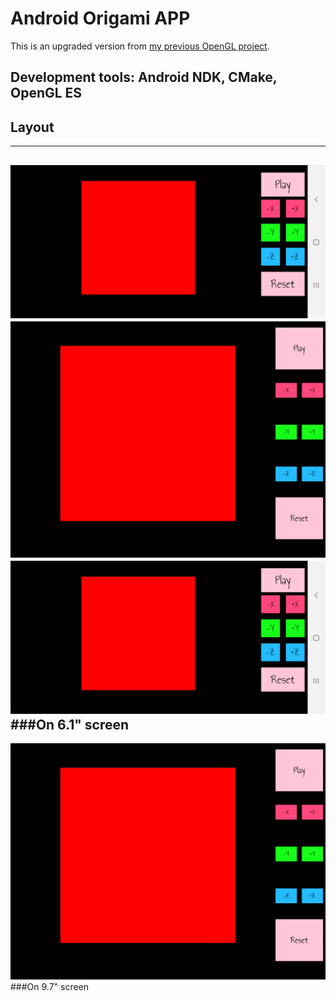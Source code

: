 # Android Origami APP  
This is an upgraded version from [my previous OpenGL project](https://github.com/ElektrischesSchaf/Origami_Heart).  

## Development tools: Android NDK, CMake, OpenGL ES  

## Layout  
---
<img src="/screenshots/Samsung_S9_Plus.jpg"><img src="/screenshots/Asus_ZenPad_3S_10.jpg">
![S9_plus](/screenshots/Samsung_S9_Plus.jpg)
###On 6.1" screen
---
![ZenPad_3S_10](/screenshots/Asus_ZenPad_3S_10.jpg)
###On 9.7" screen